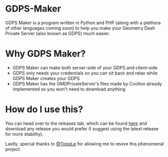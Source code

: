 # GDPS-Maker
GDPS Maker is a program written in Python and PHP (along with a plethora of other languages coming soon) to help you make your Geometry Dash Private Server (also known as GDPS) much easier.
# Why GDPS Maker?
- GDPS Maker can make both server-side of your GDPS and client-side
- GDPS only needs your credentials so you can sit back and relax while GDPS Maker creates your GDPS
- GDPS Maker has the GMDPrivateServer's files made by Cvolton already implemented so you won't need to download anything
# How do I use this?
You can head over to the releases tab, which can be found [here](https://github.com/electroflameofficial/GDPS-Maker/releases) and download any release you would prefer (I suggest using the latest release for more stability).

Lastly, special thanks to [@ToppLe](https://github.com/Intelligent-Cat) for allowing me to revive this phenomenal project.

